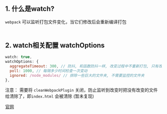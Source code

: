 ## 1. 什么是watch?
`webpack` 可以监听打包文件变化，当它们修改后会重新编译打包
<div style="margin-bottom: 50px;"></div>

## 2. watch相关配置 watchOptions
```js
watch: true,
watchOptions: {
  aggregateTimeout: 300, // 防抖, 和函数防抖一样, 改变过程中不重新打包, 只有改变完成指定时间后才打包
  poll: 1000, // 每隔多少时间检查一次变动
  ignored: /node_modules/ // 排除一些巨大的文件夹, 不需要监控的文件夹
},
```

注意：
需要将 `cleanWebpackPlugin` 关闭，防止监听到改变时把没有改变的文件给清除了，即`index.html` 会被清除 (暂未复现)

[官网](https://webpack.js.org/configuration/watch/)
